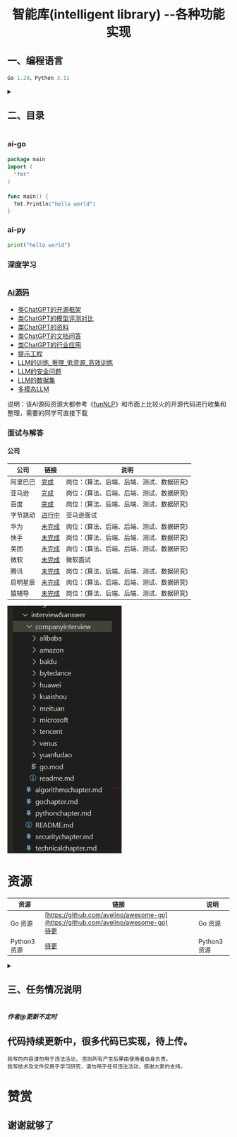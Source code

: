 <h1 align="center">智能库(intelligent library) --各种功能实现<br></h1>
<h2>一、编程语言</h2>

```go
Go 1.20、Python 3.11
```

<details>
  <summary><h2>二、目录</h2></summary>

  - [ai-go](#ai-go)
    - [算法](#算法)
    - [深度学习](#Go深度学习)
      - 。。。。
    - [功能库](#功能库)
      - [数据库](#数据库)
      - [FTP](https://github.com/pzspsh/intelligentlibrary/tree/main/ai-go/functionlibrary/ftp)
      - [POP3](https://github.com/pzspsh/intelligentlibrary/tree/main/ai-go/functionlibrary/pop3)
      - [SSH](https://github.com/pzspsh/intelligentlibrary/tree/main/ai-go/functionlibrary/ssh)
      - [Telnet](https://github.com/pzspsh/intelligentlibrary/tree/main/ai-go/functionlibrary/telnet)
      - [VMware](https://github.com/pzspsh/intelligentlibrary/tree/main/ai-go/functionlibrary/vmware)
      - [SMB](https://github.com/pzspsh/intelligentlibrary/tree/main/ai-go/functionlibrary/smb)
      - [SMTP](https://github.com/pzspsh/intelligentlibrary/tree/main/ai-go/functionlibrary/smtp)
      - 。。。。
    - [Go书籍](#Go书籍)
      - 。。。。
    - [Go教程](#Go教程)
      - 。。。。
    - [网络安全开发](#Go网络安全开发)
      - 。。。。
    - [系统设计](#Go系统设计)
     - 。。。。
  - [ai-py](#ai-py)
    - [算法](#算法)
      - 。。。。
    - [深度学习](#py深度学习)
      - 。。。。
    - [Python3书籍](#Python3书籍)
      - 。。。。
    - [Python3教程](#Python3教程)
      - 。。。。
    - [网络安全开发](#py网络安全开发)
      - 。。。。
    - [系统设计](#py系统设计)
      - 。。。。
  - [深度学习](#深度学习)
  - [Ai源码](#Ai源码)
  - [面试与解答](#面试与解答)
    - [公司](#公司)
  - [资源](#资源)
</details>



### ai-go
```go
package main
import (
  "fmt"
)

func main() {
  fmt.Println("hello world")
}
```

### ai-py
```python
print("hello world")
```

### 深度学习

```

```

### [Ai源码]()
* [类ChatGPT的开源框架](https://github.com/pzspsh/intelligentlibrary/tree/main/AI-Source-Code/%E7%B1%BBChatGPT%E7%9A%84%E5%BC%80%E6%BA%90%E6%A1%86%E6%9E%B6)
* [类ChatGPT的模型评测对比](https://github.com/pzspsh/intelligentlibrary/tree/main/AI-Source-Code/%E7%B1%BBChatGPT%E7%9A%84%E6%A8%A1%E5%9E%8B%E8%AF%84%E6%B5%8B%E5%AF%B9%E6%AF%94)
* [类ChatGPT的资料](https://github.com/pzspsh/intelligentlibrary/tree/main/AI-Source-Code/%E7%B1%BBChatGPT%E7%9A%84%E8%B5%84%E6%96%99)
* [类ChatGPT的文档问答](https://github.com/pzspsh/intelligentlibrary/tree/main/AI-Source-Code/%E7%B1%BBChatGPT%E7%9A%84%E6%96%87%E6%A1%A3%E9%97%AE%E7%AD%94)
* [类ChatGPT的行业应用](https://github.com/pzspsh/intelligentlibrary/tree/main/AI-Source-Code/%E7%B1%BBChatGPT%E7%9A%84%E8%A1%8C%E4%B8%9A%E5%BA%94%E7%94%A8)
* [提示工程](https://github.com/pzspsh/intelligentlibrary/tree/main/AI-Source-Code/%E6%8F%90%E7%A4%BA%E5%B7%A5%E7%A8%8B)
* [LLM的训练_推理_低资源_高效训练](https://github.com/pzspsh/intelligentlibrary/tree/main/AI-Source-Code/LLM%E7%9A%84%E8%AE%AD%E7%BB%83_%E6%8E%A8%E7%90%86_%E4%BD%8E%E8%B5%84%E6%BA%90_%E9%AB%98%E6%95%88%E8%AE%AD%E7%BB%83)
* [LLM的安全问题](https://github.com/pzspsh/intelligentlibrary/tree/main/AI-Source-Code/LLM%E7%9A%84%E5%AE%89%E5%85%A8%E9%97%AE%E9%A2%98)
* [LLM的数据集](https://github.com/pzspsh/intelligentlibrary/tree/main/AI-Source-Code/LLM%E7%9A%84%E6%95%B0%E6%8D%AE%E9%9B%86)
* [多模态LLM](https://github.com/pzspsh/intelligentlibrary/tree/main/AI-Source-Code/%E5%A4%9A%E6%A8%A1%E6%80%81LLM)

说明：该AI源码资源大都参考《[funNLP](https://github.com/fighting41love/funNLP)》和市面上比较火的开源代码进行收集和整理，需要的同学可直接下载


### 面试与解答
#### 公司
|公司|链接|说明|
|---|---|---|
|阿里巴巴|[完成](https://github.com/pzspsh/intelligentlibrary/tree/main/interview%26answer/companyinterview/alibaba)|岗位：(算法、后端、后端、测试、数据研究)|
|亚马逊|[完成](https://github.com/pzspsh/intelligentlibrary/tree/main/interview%26answer/companyinterview/amazon)|岗位：(算法、后端、后端、测试、数据研究)|
|百度|[完成](https://github.com/pzspsh/intelligentlibrary/tree/main/interview%26answer/companyinterview/baidu)|岗位：(算法、后端、后端、测试、数据研究)|
|字节跳动|[进行中](https://github.com/pzspsh/intelligentlibrary/tree/main/interview%26answer/companyinterview/bytedance)|亚马逊面试|
|华为|[未完成](https://github.com/pzspsh/intelligentlibrary/tree/main/interview%26answer/companyinterview/huawei)|岗位：(算法、后端、后端、测试、数据研究)|
|快手|[未完成](https://github.com/pzspsh/intelligentlibrary/tree/main/interview%26answer/companyinterview/kuaishou)|岗位：(算法、后端、后端、测试、数据研究)|
|美团|[未完成](https://github.com/pzspsh/intelligentlibrary/tree/main/interview%26answer/companyinterview/meituan)|岗位：(算法、后端、后端、测试、数据研究)|
|微软|[未完成](https://github.com/pzspsh/intelligentlibrary/tree/main/interview%26answer/companyinterview/microsoft)|微软面试|
|腾讯|[未完成](https://github.com/pzspsh/intelligentlibrary/tree/main/interview%26answer/companyinterview/tencent)|岗位：(算法、后端、后端、测试、数据研究)|
|启明星辰|[未完成](https://github.com/pzspsh/intelligentlibrary/tree/main/interview%26answer/companyinterview/venus)|岗位：(算法、后端、后端、测试、数据研究)|
|猿辅导|[未完成](https://github.com/pzspsh/intelligentlibrary/tree/main/interview%26answer/companyinterview/yuanfudao)|岗位：(算法、后端、后端、测试、数据研究)|

![img](https://github.com/pzspsh/intelligentlibrary/blob/main/images/companyinterview.png)

# 资源
|资源|链接|说明|
|---|---|---|
|Go 资源|   [https://github.com/avelino/awesome-go](https://github.com/avelino/awesome-go)<br> [待更]()     |Go 资源|
|Python3 资源|   [待更]()    |Python3 资源|

<details>
<summary><h2>三、任务情况说明</h2></summary>

|任务    |    情况  |说明|链接|
|--------|---------|--|--|
|算法    |部分完成  |--|--|
|深度学习 |未完成   |--|--|
|Go教程  |整理中    |--|--|
|Python3教程  |整理中   |--|--|
|面试&解答|部分完成 |--|--|
|总结     |--      |--|--|
</details>

##### 作者@更新不定时
## 代码持续更新中，很多代码已实现，待上传。
```
我写的内容请勿用于违法活动, 否则所有产生后果由使用者自身负责。
我写技术及文件仅用于学习研究，请勿用于任何违法活动，感谢大家的支持。
```
# 赞赏
## 谢谢就够了